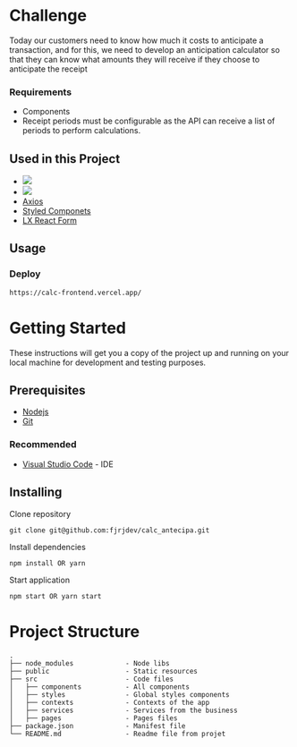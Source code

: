 # Challenge

Today our customers need to know how much it costs to anticipate a transaction, and for this, we need to develop an anticipation calculator so that they can know what amounts they will receive if they choose to anticipate the receipt

### Requirements

- Components
- Receipt periods must be configurable as the API can receive a list of periods to perform calculations.

## Used in this Project

- <a href="https://calc-frontend.vercel.app/" target="_blank"><img src="https://img.shields.io/badge/Vercel-000000?style=for-the-badge&logo=vercel&logoColor=white"/> </a>
- <a href="https://reactjs.org/" target="_blank"><img src="https://img.shields.io/badge/React-20232A?style=for-the-badge&logo=react&logoColor=61DAFB" /> </a>
- [Axios](https://axios-http.com/)
- [Styled Componets](https://styled-components.com/)
- [LX React Form](https://www.npmjs.com/package/lx-react-form)

## Usage

### **Deploy**

```
https://calc-frontend.vercel.app/
```
# Getting Started

These instructions will get you a copy of the project up and running on your local machine for development and testing purposes.

## Prerequisites

- [Nodejs](https://nodejs.org/en/)
- [Git](https://git-scm.com/downloads)

### Recommended

- [Visual Studio Code](https://code.visualstudio.com/Download) - IDE

## Installing

Clone repository

```
git clone git@github.com:fjrjdev/calc_antecipa.git
```

Install dependencies

```
npm install OR yarn
```

Start application

```
npm start OR yarn start
```

# Project Structure

    .
    ├── node_modules             - Node libs
    ├── public                   - Static resources
    ├── src                      - Code files
    │   ├── components           - All components
    │   ├── styles               - Global styles components
    │   ├── contexts             - Contexts of the app
    │   ├── services             - Services from the business
    │   ├── pages                - Pages files
    ├── package.json             - Manifest file
    └── README.md                - Readme file from projet

